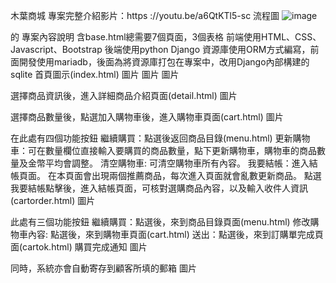 木葉商城
專案完整介紹影片：https ://youtu.be/a6QtKTl5-sc
流程圖
![image](https://user-images.githubusercontent.com/110946641/206617312-8da65f11-8a23-4ad0-927a-97d9cd330ade.png)

的
專案內容說明
含base.html總需要7個頁面，3個表格
前端使用HTML、CSS、Javascript、Bootstrap
後端使用python Django
資源庫使用ORM方式編寫，前面開發使用mariadb，後面為將資源庫打包在專案中，改用Django內部構建的sqlite
首頁圖示(index.html)
圖片 圖片 圖片

選擇商品資訊後，進入詳細商品介紹頁面(detail.html)
圖片

選擇商品數量後，點選加入購物車後，進入購物車頁面(cart.html)
圖片

在此處有四個功能按鈕
繼續購買：點選後返回商品目錄(menu.html)
更新購物車：可在數量欄位直接輸入要購買的商品數量，點下更新購物車，購物車的商品數量及金幣平均會調整。
清空購物車: 可清空購物車所有內容。
我要結帳：進入結帳頁面。
在本頁面會出現兩個推薦商品，每次進入頁面就會亂數更新商品。
點選我要結帳點擊後，進入結帳頁面，可核對選購商品內容，以及輸入收件人資訊(cartorder.html)
圖片

此處有三個功能按鈕
繼續購買：點選後，來到商品目錄頁面(menu.html)
修改購物車內容: 點選後，來到購物車頁面(cart.html)
送出：點選後，來到訂購單完成頁面(cartok.html)
購買完成通知
圖片

同時，系統亦會自動寄存到顧客所填的郵箱
圖片
